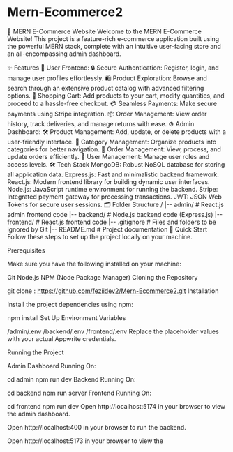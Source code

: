 ﻿# Mern-Ecommerce2
🛒 MERN E-Commerce Website
Welcome to the MERN E-Commerce Website! This project is a feature-rich e-commerce application built using the powerful MERN stack, complete with an intuitive user-facing store and an all-encompassing admin dashboard.

✨ Features
🌟 User Frontend:
🔒 Secure Authentication: Register, login, and manage user profiles effortlessly.
🛍️ Product Exploration: Browse and search through an extensive product catalog with advanced filtering options.
🛒 Shopping Cart: Add products to your cart, modify quantities, and proceed to a hassle-free checkout.
💳 Seamless Payments: Make secure payments using Stripe integration.
📦 Order Management: View order history, track deliveries, and manage returns with ease.
⚙️ Admin Dashboard:
🛠️ Product Management: Add, update, or delete products with a user-friendly interface.
📂 Category Management: Organize products into categories for better navigation.
📑 Order Management: View, process, and update orders efficiently.
👥 User Management: Manage user roles and access levels.
🛠️ Tech Stack
MongoDB: Robust NoSQL database for storing all application data.
Express.js: Fast and minimalistic backend framework.
React.js: Modern frontend library for building dynamic user interfaces.
Node.js: JavaScript runtime environment for running the backend.
Stripe: Integrated payment gateway for processing transactions.
JWT: JSON Web Tokens for secure user sessions.
🗂️ Folder Structure
/
|-- admin/            # React.js admin frontend code
|-- backend/          # Node.js backend code (Express.js)
|-- frontend/         # React.js frontend code
|-- .gitignore        # Files and folders to be ignored by Git
|-- README.md         # Project documentation
🤸 Quick Start
Follow these steps to set up the project locally on your machine.

Prerequisites

Make sure you have the following installed on your machine:

Git
Node.js
NPM (Node Package Manager)
Cloning the Repository

git clone : https://github.com/feziidev2/Mern-Ecommerce2.git
Installation

Install the project dependencies using npm:

npm install
Set Up Environment Variables

/admin/.env
/backend/.env
/frontend/.env
Replace the placeholder values with your actual Appwrite credentials.

Running the Project

Admin Dashboard Running On:

cd admin
npm run dev
Backend Running On:

cd backend
npm run server
Frontend Running On:

cd frontend
npm run dev
Open http://localhost:5174 in your browser to view the admin dashboard.

Open http://localhost:400 in your browser to run the backend.

Open http://localhost:5173 in your browser to view the

